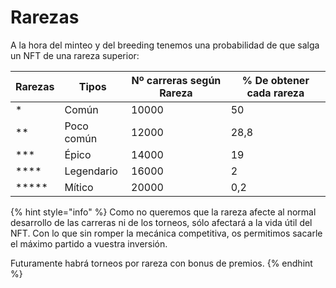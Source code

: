 # Rarezas

A la hora del minteo y del breeding tenemos una probabilidad de que salga un NFT de una rareza superior:

| Rarezas    | Tipos      | Nº carreras según Rareza | % De obtener cada rareza |
| ---------- | ---------- | ------------------------ | ------------------------ |
| \*         | Común      | 10000                    | 50                       |
| \*\*       | Poco común | 12000                    | 28,8                     |
| \*\*\*     | Épico      | 14000                    | 19                       |
| \*\*\*\*   | Legendario | 16000                    | 2                        |
| \*\*\*\*\* | Mítico     | 20000                    | 0,2                      |

{% hint style="info" %}
Como no queremos que la rareza afecte al normal desarrollo de las carreras ni de los torneos, sólo afectará a la vida útil del NFT. Con lo que sin romper la mecánica competitiva, os permitimos sacarle el máximo partido a vuestra inversión.

Futuramente habrá torneos por rareza con bonus de premios.
{% endhint %}
